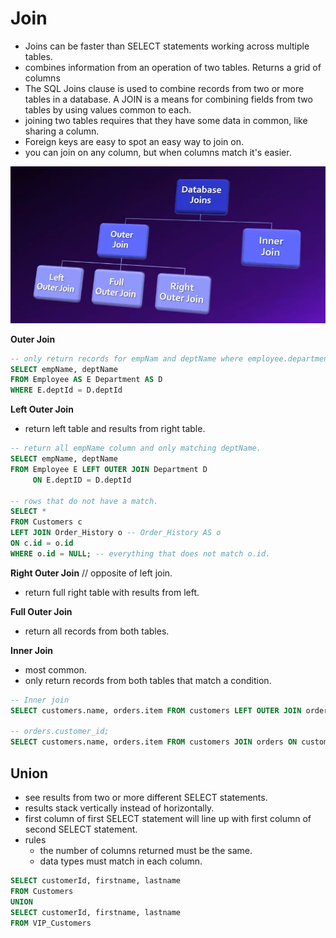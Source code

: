 # Join

- Joins can be faster than SELECT statements working across multiple tables.
- combines information from an operation of two tables. Returns a grid of columns
- The SQL Joins clause is used to combine records from two or more tables in a database. A JOIN is a means for combining fields from two tables by using values common to each.
- joining two tables requires that they have some data in common, like sharing a column.
- Foreign keys are easy to spot an easy way to join on.
- you can join on any column, but when columns match it's easier.

<img src="../images/joins.png" alt="sql table joins">

**Outer Join**

```sql
-- only return records for empNam and deptName where employee.departmentId matches department.departmentId
SELECT empName, deptName
FROM Employee AS E Department AS D
WHERE E.deptId = D.deptId
```

**Left Outer Join**

- return left table and results from right table.

```sql
-- return all empName column and only matching deptName.
SELECT empName, deptName
FROM Employee E LEFT OUTER JOIN Department D
     ON E.deptID = D.deptId

-- rows that do not have a match.
SELECT *
FROM Customers c
LEFT JOIN Order_History o -- Order_History AS o
ON c.id = o.id
WHERE o.id = NULL; -- everything that does not match o.id.
```

**Right Outer Join** // opposite of left join.

- return full right table with results from left.

**Full Outer Join**

- return all records from both tables.

**Inner Join**

- most common.
- only return records from both tables that match a condition.

```sql
-- Inner join
SELECT customers.name, orders.item FROM customers LEFT OUTER JOIN orders ON customers.id =

-- orders.customer_id;
SELECT customers.name, orders.item FROM customers JOIN orders ON customers.id = orders.customer_id;
```

## Union

- see results from two or more different SELECT statements.
- results stack vertically instead of horizontally.
- first column of first SELECT statement will line up with first column of second SELECT statement.
- rules
  - the number of columns returned must be the same.
  - data types must match in each column.

```sql
SELECT customerId, firstname, lastname
FROM Customers
UNION
SELECT customerId, firstname, lastname
FROM VIP_Customers
```
